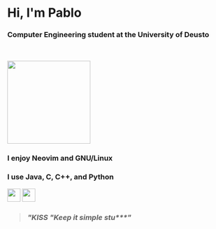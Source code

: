 <h1>Hi, I'm Pablo</h1>

<h3><strong>Computer Engineering student at the University of Deusto</strong></h3><br><br>
<img src="https://github.com/pablo10diez2/pablo10diez2/blob/main/Izhikevich_-_Low_Resolution-ezgif.com-optimize.gif?raw=true" width="190" />

<h3>I enjoy <strong>Neovim</strong> and <strong>GNU/Linux</strong></h3>
<h3>I use <strong>Java</strong>, <strong>C</strong>, <strong>C++</strong>, and <strong>Python</strong></h3>
<img src="https://upload.wikimedia.org/wikipedia/commons/thumb/9/9f/Vimlogo.svg/1024px-Vimlogo.svg.png" width="30" /> 
<img src="https://upload.wikimedia.org/wikipedia/commons/thumb/3/35/Tux.svg/800px-Tux.svg.png" width="30" />

<h3><blockquote><em>"KISS "Keep it simple stu***"</em></blockquote></h3>
